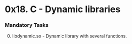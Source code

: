# 0x18. C - Dynamic libraries

### Mandatory Tasks
0. libdynamic.so - Dynamic library with several functions.
